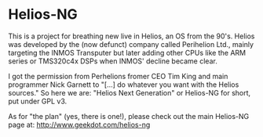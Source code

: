 Helios-NG
=========

This is a project for breathing new live in Helios, an OS from the 90's.
Helios was developed by the (now defunct) company called Perihelion Ltd., 
mainly targeting the INMOS Transputer but later adding other CPUs like
the ARM series or TMS320c4x DSPs when INMOS' decline became clear.

I got the permission from Perhelions fromer CEO Tim King and main 
programmer Nick Garnett to "[...] do whatever you want with the Helios sources."
So here we are: "Helios Next Generation" or Helios-NG for short, put under
GPL v3.

As for "the plan" (yes, there is one!), please check out the main Helios-NG page at:
http://www.geekdot.com/helios-ng
